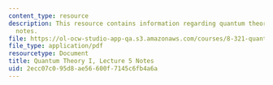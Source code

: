 ```yaml
---
content_type: resource
description: This resource contains information regarding quantum theory I, lecture
  notes.
file: https://ol-ocw-studio-app-qa.s3.amazonaws.com/courses/8-321-quantum-theory-i-fall-2017/2ecc07c095d8ae56600f7145c6fb4a6a_MIT8_321F17_lec5.pdf
file_type: application/pdf
resourcetype: Document
title: Quantum Theory I, Lecture 5 Notes
uid: 2ecc07c0-95d8-ae56-600f-7145c6fb4a6a
---
```

